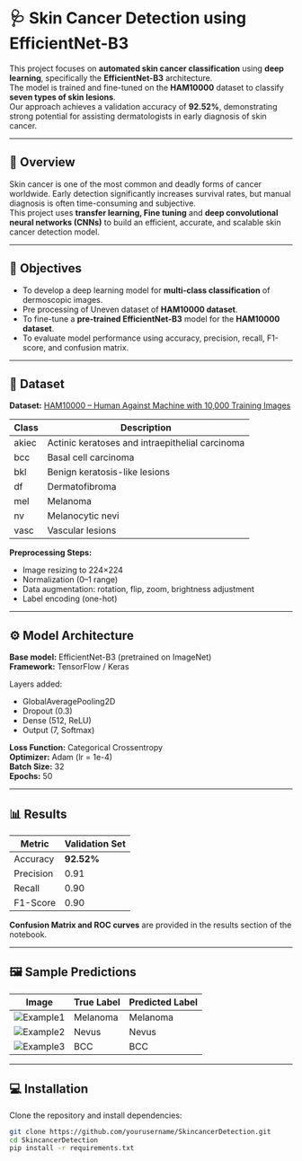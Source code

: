 # 🩺 Skin Cancer Detection using EfficientNet-B3

This project focuses on **automated skin cancer classification** using **deep learning**, specifically the **EfficientNet-B3** architecture.  
The model is trained and fine-tuned on the **HAM10000** dataset to classify **seven types of skin lesions**.  
Our approach achieves a validation accuracy of **92.52%**, demonstrating strong potential for assisting dermatologists in early diagnosis of skin cancer.

---

## 📖 Overview

Skin cancer is one of the most common and deadly forms of cancer worldwide. Early detection significantly increases survival rates, but manual diagnosis is often time-consuming and subjective.  
This project uses **transfer learning, Fine tuning** and **deep convolutional neural networks (CNNs)** to build an efficient, accurate, and scalable skin cancer detection model.

---

## 🎯 Objectives

- To develop a deep learning model for **multi-class classification** of dermoscopic images.
- Pre processing of Uneven dataset of **HAM10000 dataset**. 
- To fine-tune a **pre-trained EfficientNet-B3** model for the **HAM10000 dataset**.  
- To evaluate model performance using accuracy, precision, recall, F1-score, and confusion matrix.

---

## 🧠 Dataset

**Dataset:** [HAM10000 – Human Against Machine with 10,000 Training Images](https://www.kaggle.com/kmader/skin-cancer-mnist-ham10000)

| Class | Description |
|-------|--------------|
| akiec | Actinic keratoses and intraepithelial carcinoma |
| bcc | Basal cell carcinoma |
| bkl | Benign keratosis-like lesions |
| df | Dermatofibroma |
| mel | Melanoma |
| nv | Melanocytic nevi |
| vasc | Vascular lesions |

**Preprocessing Steps:**
- Image resizing to 224×224  
- Normalization (0–1 range)  
- Data augmentation: rotation, flip, zoom, brightness adjustment  
- Label encoding (one-hot)

---

## ⚙️ Model Architecture

**Base model:** EfficientNet-B3 (pretrained on ImageNet)  
**Framework:** TensorFlow / Keras  

Layers added:
- GlobalAveragePooling2D  
- Dropout (0.3)  
- Dense (512, ReLU)  
- Output (7, Softmax)

**Loss Function:** Categorical Crossentropy  
**Optimizer:** Adam (lr = 1e-4)  
**Batch Size:** 32  
**Epochs:** 50  

---

## 📊 Results

| Metric | Validation Set |
|---------|----------------|
| Accuracy | **92.52%** |
| Precision | 0.91 |
| Recall | 0.90 |
| F1-Score | 0.90 |

**Confusion Matrix and ROC curves** are provided in the results section of the notebook.

---

## 🖼️ Sample Predictions

| Image | True Label | Predicted Label |
|-------|-------------|-----------------|
| ![Example1](results/sample1.png) | Melanoma | Melanoma |
| ![Example2](results/sample2.png) | Nevus | Nevus |
| ![Example3](results/sample3.png) | BCC | BCC |

---

## 💻 Installation

Clone the repository and install dependencies:

```bash
git clone https://github.com/yourusername/SkincancerDetection.git
cd SkincancerDetection
pip install -r requirements.txt
